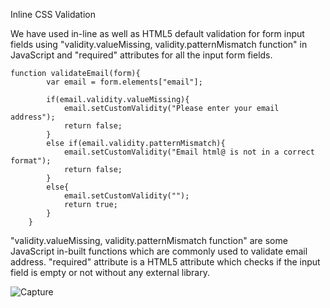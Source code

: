 Inline CSS Validation

We have used in-line as well as HTML5 default validation for form input fields using "validity.valueMissing, validity.patternMismatch function" in JavaScript and "required" attributes for all the input form fields.

```
function validateEmail(form){
        var email = form.elements["email"];

        if(email.validity.valueMissing){
            email.setCustomValidity("Please enter your email address");
            return false;
        }
        else if(email.validity.patternMismatch){
            email.setCustomValidity("Email html@ is not in a correct format");
            return false;
        }
        else{
            email.setCustomValidity("");
            return true;
        }
    }
```
"validity.valueMissing, validity.patternMismatch function" are some JavaScript in-built functions which are commonly used to validate email address.
"required" attribute is a HTML5 attribute which checks if the input field is empty or not without any external library.


![Capture](https://user-images.githubusercontent.com/32956051/104039780-a6763200-518b-11eb-9f3a-57acd89bfc63.PNG)

